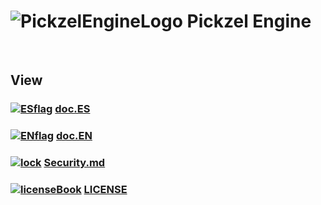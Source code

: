# ![PickzelEngineLogo](https://i.imgur.com/cDEs2UC.png) Pickzel Engine

<br>

## View
###  [![ESflag](https://i.imgur.com/8r1OfpD.png)](README-ES.md)  [**doc.ES**](README-ES.md) 
###  [![ENflag](https://i.imgur.com/qTIPZ8c.png)](README-EN.md)  [**doc.EN**](README-EN.md)
###  [![lock](https://i.imgur.com/MYg4PFL.png)](SECURITY.md)  [**Security.md**](SECURITY.md)
###  [![licenseBook](https://i.imgur.com/fu8xXZa.png)](LICENSE)  [**LICENSE**](LICENSE)
